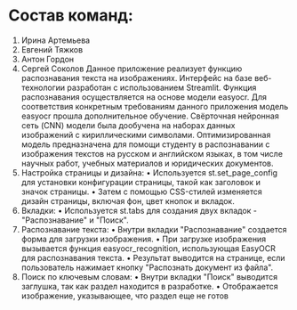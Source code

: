 # Состав команд: 
1.	Ирина Артемьева
2.	Евгений Тяжков
3.	Антон Гордон
4.	Сергей Соколов
Данное приложение реализует функцию распознавания текста на изображениях. Интерфейс на базе веб-технологии разработан с использованием Streamlit. Функция распознавания осуществляется на основе модели easyocr.
Для соответствия конкретным требованиям данного приложения модель easyocr прошла дополнительное обучение. Свёрточная нейронная сеть (CNN) модели была дообучена на наборах данных изображений с кириллическими символами.
Оптимизированная модель предназначена для помощи студенту в распознавании с изображения текстов на русском и английском языках, в том числе научных работ, учебных материалов и юридических документов.
1.	Настройка страницы и дизайна:
•	Используется st.set_page_config для установки конфигурации страницы, такой как заголовок и значок страницы.
•	Затем с помощью CSS-стилей изменяется дизайн страницы, включая фон, цвет кнопок и вкладок.
2.	Вкладки:
•	Используется st.tabs для создания двух вкладок - "Распознавание" и "Поиск".
3.	Распознавание текста:
•	Внутри вкладки "Распознавание" создается форма для загрузки изображения.
•	При загрузке изображения вызывается функция easyocr_recognition, использующая EasyOCR для распознавания текста.
•	Результат выводится на странице, если пользователь нажимает кнопку "Распознать документ из файла".
4.	Поиск по ключевым словам:
•	Внутри вкладки "Поиск" выводится заглушка, так как раздел находится в разработке.
•	Отображается изображение, указывающее, что раздел еще не готов
